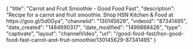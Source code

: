 {
    "title": "Carrot and Fruit Smoothie - Good Food Fast",
    "description": "Recipe for a carrot and fruit smoothie. Shop HSN Kitchen & Food at https:\/\/goo.gl\/5d0Gya",
    "channelid": "130145629",
    "videoid": "87341495",
    "date_created": "1484690317",
    "date_modified": "1499888426",
    "type": "captivate",
    "layout": "channelVideo",
    "url": "\/good-food-fast\/hsn-good-food-fast-carrot-and-fruit-smoothie\/130145629-87341495"
}